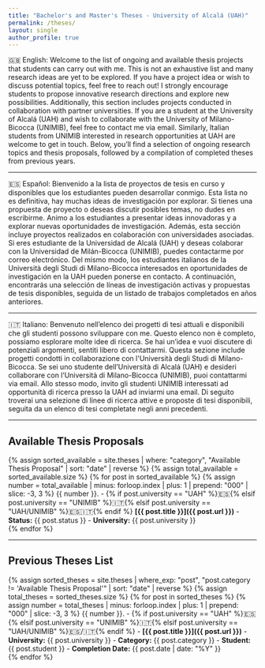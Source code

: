 ```yaml
---
title: "Bachelor's and Master's Theses - University of Alcalá (UAH)"
permalink: /theses/
layout: single
author_profile: true
---
```


<!-- 1# Bachelor's and Master's Theses (TFG & TFM)  -->

🇬🇧 English: Welcome to the list of ongoing and available thesis projects that students can carry out with me. This is not an exhaustive list and many research ideas are yet to be explored. If you have a project idea or wish to discuss potential topics, feel free to reach out! I strongly encourage students to propose innovative research directions and explore new possibilities. Additionally, this section includes projects conducted in collaboration with partner universities. If you are a student at the University of Alcalá (UAH) and wish to collaborate with the University of Milano-Bicocca (UNIMIB), feel free to contact me via email. Similarly, Italian students from UNIMIB interested in research opportunities at UAH are welcome to get in touch. Below, you’ll find a selection of ongoing research topics and thesis proposals, followed by a compilation of completed theses from previous years.  

---

🇪🇸 Español: Bienvenido a la lista de proyectos de tesis en curso y disponibles que los estudiantes pueden desarrollar conmigo. Esta lista no es definitiva, hay muchas ideas de investigación por explorar. Si tienes una propuesta de proyecto o deseas discutir posibles temas, no dudes en escribirme. Animo a los estudiantes a presentar ideas innovadoras y a explorar nuevas oportunidades de investigación. Además, esta sección incluye proyectos realizados en colaboración con universidades asociadas. Si eres estudiante de la Universidad de Alcalá (UAH) y deseas colaborar con la Universidad de Milán-Bicocca (UNIMIB), puedes contactarme por correo electrónico. Del mismo modo, los estudiantes italianos de la Università degli Studi di Milano-Bicocca interesados en oportunidades de investigación en la UAH pueden ponerse en contacto. A continuación, encontrarás una selección de líneas de investigación activas y propuestas de tesis disponibles, seguida de un listado de trabajos completados en años anteriores.  

---

🇮🇹 Italiano: Benvenuto nell’elenco dei progetti di tesi attuali e disponibili che gli studenti possono sviluppare con me. Questo elenco non è completo, possiamo esplorare molte idee di ricerca. Se hai un’idea e vuoi discutere di potenziali argomenti, sentiti libero di contattarmi. Questa sezione include progetti condotti in collaborazione con l'Università degli Studi di Milano-Bicocca. Se sei uno studente dell’Università di Alcalá (UAH) e desideri collaborare con l’Università di Milano-Bicocca (UNIMIB), puoi contattarmi via email. Allo stesso modo, invito gli studenti UNIMIB interessati ad opportunità di ricerca presso la UAH ad inviarmi una email. Di seguito troverai una selezione di linee di ricerca attive e proposte di tesi disponibili, seguita da un elenco di tesi completate negli anni precedenti.  

---

## **Available Thesis Proposals**  
{% assign sorted_available = site.theses | where: "category", "Available Thesis Proposal" | sort: "date" | reverse %}
{% assign total_available = sorted_available.size %}
{% for post in sorted_available %}
{% assign number = total_available | minus: forloop.index | plus: 1 | prepend: "000" | slice: -3, 3 %}
{{ number }}. - {% if post.university == "UAH" %}🇪🇸{% elsif post.university == "UNIMIB" %}🇮🇹{% elsif post.university == "UAH/UNIMIB" %}🇪🇸🇮🇹{% endif %}
**[{{ post.title }}]({{ post.url }})** - **Status:** {{ post.status }} - **University:** {{ post.university }}  
{% endfor %}


<!--
## **Available Thesis Proposals**  
{% assign sorted_available = site.theses | where: "category", "Available Thesis Proposal" | sort: "date" | reverse %}
{% for post in sorted_available %}
- **[{{ post.title }}]({{ post.url }})** - **Status:** {{ post.status }} - **University:** {{ post.university }}  
{% endfor %}
-->

---



## **Previous Theses List**  
{% assign sorted_theses = site.theses | where_exp: "post", "post.category != 'Available Thesis Proposal'" | sort: "date" | reverse %}
{% assign total_theses = sorted_theses.size %}
{% for post in sorted_theses %}
{% assign number = total_theses | minus: forloop.index | plus: 1 | prepend: "000" | slice: -3, 3 %}
{{ number }}. \- {% if post.university == "UAH" %}🇪🇸{% elsif post.university == "UNIMIB" %}🇮🇹{% elsif post.university == "UAH/UNIMIB" %}🇪🇸/🇮🇹{% endif %} \- 
**[{{ post.title }}]({{ post.url }})** - **University:** {{ post.university }} - **Category:** {{ post.category }} - **Student:** {{ post.student }} - **Completion Date:** {{ post.date | date: "%Y" }}  
{% endfor %}


<!--
## **Previous Theses List**  
{% assign sorted_theses = site.theses | where_exp: "post", "post.category != 'Available Thesis Proposal'" | sort: "date" | reverse %}
{% assign total_theses = sorted_theses.size %}
{% for post in sorted_theses %}
{% assign number = total_theses | minus: forloop.index | plus: 1 | prepend: "000" | slice: -3, 3 %}
{{ number }}. {% if post.university == "UAH" %}🇪🇸{% elsif post.university == "UNIMIB" %}🇮🇹{% endif %} **[{{ post.title }}]({{ post.url }})** - **University:** {{ post.university }} - **Category:** {{ post.category }} - **Student:** {{ post.student }} - **Completion Date:** {{ post.date | date: "%Y" }}  
{% endfor %}
-->


<!--
## **Previous Theses List**  
{% for post in site.theses %}
- **[{{ post.title }}]({{ post.url }})** Status: {{ post.status }} – Category: {{ post.category }} - Student: {{ post.student }} 
{% endfor %}
-->
